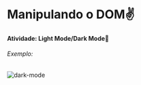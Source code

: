 # Manipulando o DOM:v:

#### Atividade: Light Mode/Dark Mode:flashlight:

###### Exemplo:

![dark-mode](https://user-images.githubusercontent.com/99078825/180567997-aaa3d44e-826f-4d39-8fa7-b83efe65e114.gif)
